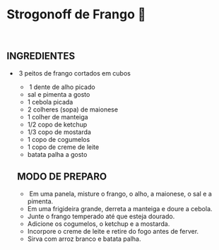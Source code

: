# Strogonoff de Frango 🐔

​	

## 	INGREDIENTES

- ​		3 peitos de frango cortados em cubos

  - ​	1 dente de alho picado
  - sal e pimenta a gosto
  - 1 cebola picada
  - 2 colheres (sopa) de maionese
  - 1 colher de manteiga
  - 1/2 copo de ketchup
  - 1/3 copo de mostarda
  - 1 copo de cogumelos
  - 1 copo de creme de leite
  - batata palha a gosto

  

  

  ## MODO DE PREPARO

  

  - ​	Em uma panela, misture o frango, o alho, a maionese, o sal e a pimenta.
  - Em uma frigideira grande, derreta a manteiga e doure a cebola.
  - Junte o frango temperado até que esteja dourado.
  - Adicione os cogumelos, o ketchup e a mostarda.
  - Incorpore o creme de leite e retire do fogo antes de ferver.
  - Sirva com arroz branco e batata palha.